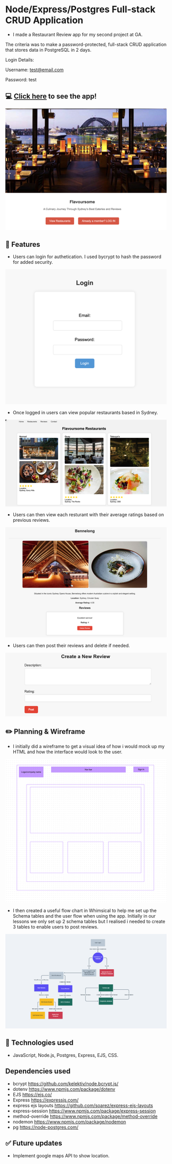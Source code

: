 # Node/Express/Postgres Full-stack CRUD Application

- I made a Restaurant Review app for my second project at GA.

The criteria was to make a password-protected, full-stack CRUD application that stores data in PostgreSQL in 2 days.

Login Details:

Username: test@email.com

Password: test

## :computer: [Click here]() to see the app!

![screenshot](/public/landing%20page.png)

## :page_facing_up: Features 

- Users can login for authetication. I used bycrypt to hash the password for added security. 

![screenshot](/public/login.png)

- Once logged in users can view popular restaurants based in Sydney. 

![screenshot](/public/Restaurants.png)

- Users can then view each resturant with their average ratings based on previous reviews. 

![screenshot](/public/reviews.png)

- Users can then post their reviews and delete if needed. 

![screenshot](/public/post%20a%20review.png)

## :pencil2: Planning & Wireframe

- I initially did a wireframe to get a visual idea of how i would mock up my HTML and how the interface would look to the user.

![screenshot](/public/wireframe.png)

- I then created a useful flow chart in Whimsical to help me set up the Schema tables and the user flow when using the app. Initially in our lessons we only set up 2 schema tables but I realised i needed to create 3 tables to enable users to post reviews. 

![screenshot](/public/flowchart.png)

## :rocket: Technologies used

- JavaScript, Node.js, Postgres, Express, EJS, CSS.

## Dependencies used 

- bcrypt https://github.com/kelektiv/node.bcrypt.js/
- dotenv https://www.npmjs.com/package/dotenv
- EJS https://ejs.co/
- Express https://expressjs.com/
- express ejs layouts https://github.com/soarez/express-ejs-layouts
- express-session https://www.npmjs.com/package/express-session
- method-override https://www.npmjs.com/package/method-override
- nodemon https://www.npmjs.com/package/nodemon
- pg https://node-postgres.com/

## :white_check_mark: Future updates

- Implement google maps API to show location.
